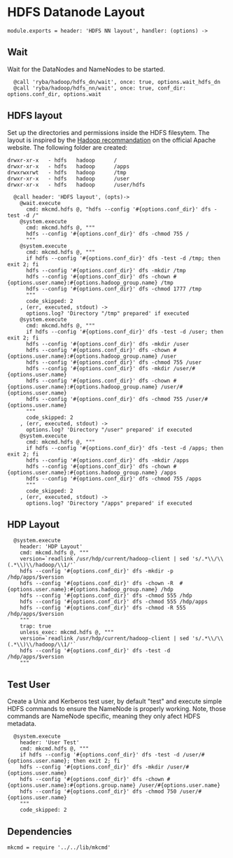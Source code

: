 # HDFS Datanode Layout

    module.exports = header: 'HDFS NN layout', handler: (options) ->

## Wait

Wait for the DataNodes and NameNodes to be started.

      @call 'ryba/hadoop/hdfs_dn/wait', once: true, options.wait_hdfs_dn
      @call 'ryba/hadoop/hdfs_nn/wait', once: true, conf_dir: options.conf_dir, options.wait

## HDFS layout

Set up the directories and permissions inside the HDFS filesytem. The layout is inspired by the
[Hadoop recommandation](http://hadoop.apache.org/docs/r2.1.0-beta/hadoop-project-dist/hadoop-common/ClusterSetup.html)
on the official Apache website. The following folder are created:

```
drwxr-xr-x   - hdfs   hadoop      /
drwxr-xr-x   - hdfs   hadoop      /apps
drwxrwxrwt   - hdfs   hadoop      /tmp
drwxr-xr-x   - hdfs   hadoop      /user
drwxr-xr-x   - hdfs   hadoop      /user/hdfs
```

      @call header: 'HDFS layout', (opts)->
        @wait.execute
          cmd: mkcmd.hdfs @, "hdfs --config '#{options.conf_dir}' dfs -test -d /"
        @system.execute
          cmd: mkcmd.hdfs @, """
          hdfs --config '#{options.conf_dir}' dfs -chmod 755 /
          """
        @system.execute
          cmd: mkcmd.hdfs @, """
          if hdfs --config '#{options.conf_dir}' dfs -test -d /tmp; then exit 2; fi
          hdfs --config '#{options.conf_dir}' dfs -mkdir /tmp
          hdfs --config '#{options.conf_dir}' dfs -chown #{options.user.name}:#{options.hadoop_group.name} /tmp
          hdfs --config '#{options.conf_dir}' dfs -chmod 1777 /tmp
          """
          code_skipped: 2
        , (err, executed, stdout) ->
          options.log? 'Directory "/tmp" prepared' if executed
        @system.execute
          cmd: mkcmd.hdfs @, """
          if hdfs --config '#{options.conf_dir}' dfs -test -d /user; then exit 2; fi
          hdfs --config '#{options.conf_dir}' dfs -mkdir /user
          hdfs --config '#{options.conf_dir}' dfs -chown #{options.user.name}:#{options.hadoop_group.name} /user
          hdfs --config '#{options.conf_dir}' dfs -chmod 755 /user
          hdfs --config '#{options.conf_dir}' dfs -mkdir /user/#{options.user.name}
          hdfs --config '#{options.conf_dir}' dfs -chown #{options.user.name}:#{options.hadoop_group.name} /user/#{options.user.name}
          hdfs --config '#{options.conf_dir}' dfs -chmod 755 /user/#{options.user.name}
          """
          code_skipped: 2
        , (err, executed, stdout) ->
          options.log? 'Directory "/user" prepared' if executed
        @system.execute
          cmd: mkcmd.hdfs @, """
          if hdfs --config '#{options.conf_dir}' dfs -test -d /apps; then exit 2; fi
          hdfs --config '#{options.conf_dir}' dfs -mkdir /apps
          hdfs --config '#{options.conf_dir}' dfs -chown #{options.user.name}:#{options.hadoop_group.name} /apps
          hdfs --config '#{options.conf_dir}' dfs -chmod 755 /apps
          """
          code_skipped: 2
        , (err, executed, stdout) ->
          options.log? 'Directory "/apps" prepared' if executed

## HDP Layout

      @system.execute
        header: 'HDP Layout'
        cmd: mkcmd.hdfs @, """
        version=`readlink /usr/hdp/current/hadoop-client | sed 's/.*\\/\\(.*\\)\\/hadoop/\\1/'`
        hdfs --config '#{options.conf_dir}' dfs -mkdir -p /hdp/apps/$version
        hdfs --config '#{options.conf_dir}' dfs -chown -R  #{options.user.name}:#{options.hadoop_group.name} /hdp
        hdfs --config '#{options.conf_dir}' dfs -chmod 555 /hdp
        hdfs --config '#{options.conf_dir}' dfs -chmod 555 /hdp/apps
        hdfs --config '#{options.conf_dir}' dfs -chmod -R 555 /hdp/apps/$version
        """
        trap: true
        unless_exec: mkcmd.hdfs @, """
        version=`readlink /usr/hdp/current/hadoop-client | sed 's/.*\\/\\(.*\\)\\/hadoop/\\1/'`
        hdfs --config '#{options.conf_dir}' dfs -test -d /hdp/apps/$version
        """

## Test User

Create a Unix and Kerberos test user, by default "test" and execute simple HDFS commands to ensure
the NameNode is properly working. Note, those commands are NameNode specific, meaning they only
afect HDFS metadata.

      @system.execute
        header: 'User Test'
        cmd: mkcmd.hdfs @, """
        if hdfs --config '#{options.conf_dir}' dfs -test -d /user/#{options.user.name}; then exit 2; fi
        hdfs --config '#{options.conf_dir}' dfs -mkdir /user/#{options.user.name}
        hdfs --config '#{options.conf_dir}' dfs -chown #{options.user.name}:#{options.group.name} /user/#{options.user.name}
        hdfs --config '#{options.conf_dir}' dfs -chmod 750 /user/#{options.user.name}
        """
        code_skipped: 2

## Dependencies

    mkcmd = require '../../lib/mkcmd'

